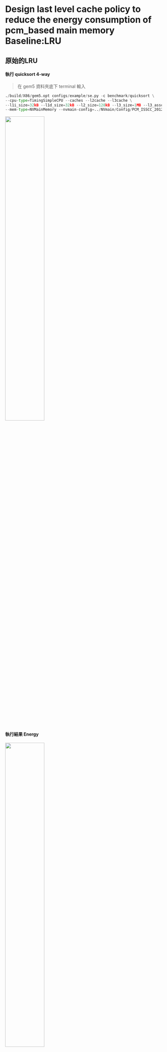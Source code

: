 # Design last level cache policy to reduce the energy consumption of pcm_based main memory Baseline:LRU

## 原始的LRU

#### 執行 quicksort 4-way
> 在 gem5 資料夾底下 terminal 輸入
```python
./build/X86/gem5.opt configs/example/se.py -c benchmark/quicksort \
--cpu-type=TimingSimpleCPU --caches --l2cache --l3cache \
--l1i_size=32kB --l1d_size=32kB --l2_size=128kB --l3_size=1MB --l3_assoc=4 \
--mem-type=NVMainMemory --nvmain-config=../NVmain/Config/PCM_ISSCC_2012_4GB.config
```

<img src="https://github.com/user-attachments/assets/f8413139-0e7c-4232-a142-869e081dd4c5" width="50%" height="auto">


#### 執行結果 Energy

<img src="https://github.com/user-attachments/assets/c3b9af97-c47c-430d-b114-531300afc9c4" width="50%" height="auto">

#### gem5/m5out/stats.txt 看 log

<img src="https://github.com/user-attachments/assets/ab463075-162e-4b95-9dfc-6102ab45a884" width="50%" height="auto">

## 修改 replacement policy

#### 優先淘汰 clean block (dirty-aware policy)
> clean block不需要寫回主記憶體

> 當一組內全部都是 dirty block 時，才選最久未用的 dirty block

#### 新增一個 replacement way 
> 新增兩個檔案在 gem5/src/mem/cache/replacement_policies，如Q4一樣

> 透過修改 lru_rp.cc 及 lru_rp.hh 達到所需

> 先複製這兩個檔案，在 replacement_policies 資料夾底下 terminal 輸入
```python
cp lru_rp.hh da_rp.hh
cp lru_rp.cc da_rp.cc
```

<img src="https://github.com/user-attachments/assets/ae1fe7b4-eb8f-4f0d-8a71-266dd4145d85" width="45%" height="auto"> 
<img src="https://github.com/user-attachments/assets/89e0d6af-3e90-49b9-99d3-8e8acac0962a" width="45%" height="auto">

#### 修改 da_rp.hh : 
> gem5/src/mem/cache/replacement_policies/da_rp.hh

> 將全部 LRU/lru 都換成 DA/da

> 其他不用動
> 
<img src="https://github.com/user-attachments/assets/ed3b1ec1-e166-480e-bb4b-61be42a23667" width="50%" height="auto">

#### 修改 da_rp.cc : 
> gem5/src/mem/cache/replacement_policies/da_rp.cc

> 將全部 LRU/lru 都換成 DA/da

> 多加一個 include
```python
#include "mem/cache/base.hh"
```

<img src="https://github.com/user-attachments/assets/208e5b45-40fb-4b88-89b9-d7721b1216f2" width="50%" height="auto">

> 修改 DARP::getVictim(const ReplacementCandidates& candidates) const
```python
DARP::getVictim(const ReplacementCandidates& candidates) const
{
    ReplaceableEntry* victim = nullptr;
    Tick min_tick = Tick(-1);

    // select clean block smallest in lastTouchTick 
    for (const auto& candidate : candidates) {
        auto blk = static_cast<CacheBlk*>(candidate);
        if (!blk->isDirty()) {
            auto da_data = std::static_pointer_cast<DAReplData>(candidate->replacementData);
            if (!victim || da_data->lastTouchTick < min_tick) {
                victim = candidate;
                min_tick = da_data->lastTouchTick;
            }
        }
    }
    if (victim)
        return victim;

    // if all dirty block use LRU select one
    victim = candidates[0];
    auto victim_data = std::static_pointer_cast<DAReplData>(victim->replacementData);
    for (const auto& candidate : candidates) {
        auto cand_data = std::static_pointer_cast<DAReplData>(candidate->replacementData);
        if (cand_data->lastTouchTick < victim_data->lastTouchTick) {
            victim = candidate;
            victim_data = cand_data;
        }
    }
    return victim;
}
```

<img src="https://github.com/user-attachments/assets/a24446fa-f0d8-4ab7-8ee9-5f58b4965c88" width="50%" height="auto">

#### 修改 ReplacementPolicies.py 
> gem5/src/mem/cache/replacement_policies/ReplacementPolicies.py

> 新增 DARP class
```python
class DARP(BaseReplacementPolicy):
    type = 'DARP'
    cxx_class = 'DARP'
    cxx_header = "mem/cache/replacement_policies/da_rp.hh"
```

<img src="https://github.com/user-attachments/assets/27aab017-94f6-4aa1-9a4f-bd4a9cc763a5" width="50%" height="auto">

#### 修改 SConscript 
> gem5/src/mem/cache/replacement_policies/SConscript

> 在底下新增一行

```python
Source('da_rp.cc')
```
<img src="https://github.com/user-attachments/assets/cc254f6a-7116-496c-81e2-0ce4efc415ea" width="50%" height="auto">

#### 修改 Caches.py
> gem5/config/common/Caches.py L3Cache 更改BaseReplacementPolicy的 policy

```python
replacement_policy = Param.BaseReplacementPolicy(DARP(), "Replacement policy")
```

<img src="https://github.com/user-attachments/assets/2e90e375-c960-4766-9f00-6a13b3f62815" width="50%" height="auto">

#### 重新混和編譯 NVmain 和 gem5

> 在 gem5 資料夾底下 terminal 輸入

```python
scons EXTRAS=../NVmain build/X86/gem5.opt -j4   # j4 表示使用四個core加速
```

<img src="https://github.com/user-attachments/assets/98b21ef2-9f2e-4019-b013-4518c8b7dbe0" width="50%" height="auto">

#### 執行 quicksort 4-way
```python
./build/X86/gem5.opt configs/example/se.py -c benchmark/quicksort \
--cpu-type=TimingSimpleCPU --caches --l2cache --l3cache \
--l1i_size=32kB --l1d_size=32kB --l2_size=128kB --l3_size=1MB --l3_assoc=4 \
--mem-type=NVMainMemory --nvmain-config=../NVmain/Config/PCM_ISSCC_2012_4GB.config
```

<img src="https://github.com/user-attachments/assets/83e4af40-d4c6-471e-a279-394fc617bffd" width="50%" height="auto">

#### 執行結果 Energy

<img src="https://github.com/user-attachments/assets/6405c742-9030-4f3d-bb83-aa65c5fe1266" width="50%" height="auto">

#### gem5/m5out/stats.txt 看 log

<img src="https://github.com/user-attachments/assets/4cedac1e-14a9-4ae8-9d9f-351a9c8cea8e" width="50%" height="auto">






